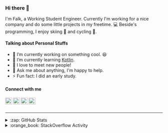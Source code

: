 ### Hi there 👋

I'm Falk, a Working Student Engineer. Currently I'm working for a nice company and do some little projects in my freetime. :computer: Beside's programming, I enjoy skiing :ski: and cycling :bicyclist:.

#### Talking about Personal Stuffs

- 🔭 I’m currently working on something cool. :laughing:
- 🌱 I’m currently learning [Kotlin][kotlin].
- 👯 I love to meet new people!
- 💬 Ask me about anything, I'm happy to help.
- ⚡ Fun fact: I did an early study.

#### Connect with me

[<img align="left" alt="LinkedIn" width="22px" src="https://cdn.jsdelivr.net/npm/simple-icons@v3/icons/linkedin.svg" />][linkedin]
[<img align="left" alt="GitHub" width="22px" src="https://cdn.jsdelivr.net/npm/simple-icons@v3/icons/github.svg" />][github]
[<img align="left" alt="GitLab" width="22px" src="https://cdn.jsdelivr.net/npm/simple-icons@v3/icons/gitlab.svg" />][gitlab]
[<img align="left" alt="Stack Overflow" width="22px" src="https://cdn.jsdelivr.net/npm/simple-icons@v3/icons/stackoverflow.svg" />][stackoverflow]

<br />
<br />

---

<details>
  <summary>:zap: GitHub Stats</summary>
  
  [![Flaxel's github stats](https://github-readme-stats.vercel.app/api?username=flaxel&include_all_commits=true)][github]
</details>

<details>
  <summary>:orange_book: StackOverflow Activity</summary>
  
  <!-- STACKOVERFLOW:START -->
- [Answer by flaxel for (Spring jpa) how do I get an instance from delete method](https://stackoverflow.com/questions/63566977/spring-jpa-how-do-i-get-an-instance-from-delete-method/63568234#63568234)
- [Answer by flaxel for Mac: Can installing Python wrong break other codes etc.?](https://stackoverflow.com/questions/63560660/mac-can-installing-python-wrong-break-other-codes-etc/63561010#63561010)
- [Answer by flaxel for how to make apt-get run in windows in docker file?](https://stackoverflow.com/questions/63559344/how-to-make-apt-get-run-in-windows-in-docker-file/63559689#63559689)
- [Answer by flaxel for Gitlab CI - $CI_COMMIT_TAG is empty](https://stackoverflow.com/questions/63370019/gitlab-ci-ci-commit-tag-is-empty/63552168#63552168)
- [Answer by flaxel for SlackBot OpenModal Error: "Missing Charset"](https://stackoverflow.com/questions/63550032/slackbot-openmodal-error-missing-charset/63550931#63550931)
<!-- STACKOVERFLOW:END -->
</details>

[stackoverflow]: https://stackoverflow.com/users/10951752/flaxel
[gitlab]: https://gitlab.com/flaxel
[github]: https://github.com/flaxel
[linkedin]: https://www.linkedin.com/in/falk-p-b457211a0/
[kotlin]: https://kotlinlang.org/
